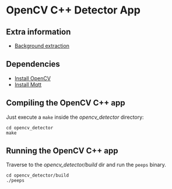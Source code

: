 # OpenCV C++ Detector App

## Extra information

* [Background extraction](http://docs.opencv.org/3.1.0/d1/dc5/tutorial_background_subtraction.html)

## Dependencies

* [Install OpenCV](opencv.md)
* [Install Mqtt](mqtt.md)

## Compiling the OpenCV C++ app

Just execute a `make` inside the *opencv_detector* directory:

```shell
cd opencv_detector
make
```

## Running the OpenCV C++ app

Traverse to the *opencv_detector/build* dir and run the `peeps` binary.

```shell
cd opencv_detector/build
./peeps
```
